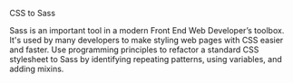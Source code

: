 CSS to Sass 

Sass is an important tool in a modern Front End Web Developer’s toolbox. It's used by many developers to make styling web pages with CSS easier and faster. Use programming principles to refactor a standard CSS stylesheet to Sass by identifying repeating patterns, using variables, and adding mixins.

